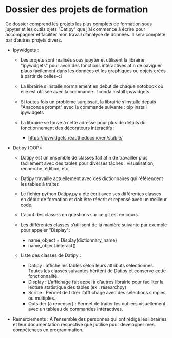 # Dossier des projets de formation

Ce dossier comprend les projets les plus complets de formation sous jupyter et les outils ojets "Datipy" que j’ai commencé à écrire pour accompagner et faciliter mon travail d’analyse de données. Il sera complété par d’autres projets divers.

- Ipywidgets :

  - Les projets sont réalisés sous jupyter et utilisent la librairie "ipywidgets" pour avoir des fonctions intéractives afin de naviguer plaus facilement dans les données et les graphiques ou objets créés à partir de celles-ci

  - La librairie s’installe normalement en debut de chaque notobook où elle est utilisée avec la commande : !conda install ipywidgets
  - Si toutes fois un problème surgissait, la librairie s’installe depuis "Anaconda prompt" avec la commande suivante : pip install ipywidgets

  - La librairie se touve à cette adresse pour plus de détails du fonctionnement des décorateurs intéractifs : 
    - https://ipywidgets.readthedocs.io/en/stable/
 
- Datipy (OOP):

  - Datipy est un ensemble de classes fait afin de travailler plus facilement avec des tables pour diverses tâches : visualisation, recherche, édition, etc.
  - Datipy travaille actuellement avec des dictionnaires qui référencent les tables à traiter.

  - Le fichier python Datipy.py a été écrit avec ses différentes classes en début de formation et doit être réécrit et repensé avec un meilleur code.
  - L’ajout des classes en questions sur ce git est en cours.
  
  - Les différentes classes s’utilisent de la manière suivante par exemple pour appeler "Display":
    - name_object = Display(dictionnary_name)
    - name_object.interact()
    
  - Liste des classes de Datipy :
    - Datipy : affiche les tables selon leurs attributs sélectionnés. Toutes les classes suivantes héritent de Datipy et conserve cette fonctionnalité.
    - Display : L’affichage fait appel à d’autres librairie pour faciliter la lecture statistique des tables (ex : researchpy)
    - Scribe : Permet de filtrer l’afffichage avec des sélections simples ou multiples.
    - Outsider (à repenser) : Permet de traiter les outliers visuellement avec un tableau de commandes intéractives.


- Remerciements :
  À l’ensemble des personnes qui ont rédigé les librairies et leur documentation respective que j’utilise pour developper mes compétences en programmation.
